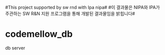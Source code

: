 #This project supported by sw rnd with Ipa nipa#
#이 결과물은 NIPA와 IPA가 주관하는 SW R&N 지원 프로그램을 통해 개발된 결과물임을 밝힙니다#


codemellow_db
=============

db server
